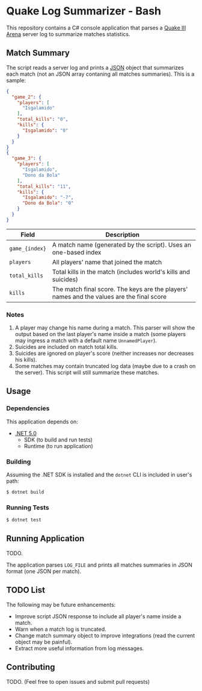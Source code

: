 # Quake Log Summarizer - Bash

This repository contains a C# console application that parses a [Quake III Arena](https://github.com/id-Software/Quake-III-Arena) server log to summarize matches statistics.

## Match Summary

The script reads a server log and prints a [JSON](https://www.json.org/) object that summarizes each match (not an JSON array contaning all matches summaries). This is a sample:

```json
{
  "game_2": {
    "players": [
      "Isgalamido"
    ],
    "total_kills": "0",
    "kills": {
      "Isgalamido": "0"
    }
  }
}
{
  "game_3": {
    "players": [
      "Isgalamido",
      "Dono da Bola"
    ],
    "total_kills": "11",
    "kills": {
      "Isgalamido": "-7",
      "Dono da Bola": "0"
    }
  }
}
```

| Field         | Description                                                                               |
|---------------|-------------------------------------------------------------------------------------------|
| `game_{index}`| A match name (generated by the script). Uses an one-based index                           |
| `players`     | All players' name that joined the match                                                   |
| `total_kills` | Total kills in the match (includes world's kills and suicides)                            |
| `kills`       | The match final score. The keys are the players' names and the values are the final score |

### Notes

1. A player may change his name during a match. This parser will show the output based on the last player's name inside a match (some players may ingress a match with a default name `UnnamedPlayer`).
2. Suicides are included on match total kills.
3. Suicides are ignored on player's score (neither increases nor decreases his kills).
4. Some matches may contain truncated log data (maybe due to a crash on the server). This script will still summarize these matches.

## Usage

### Dependencies

This application depends on:
- [.NET 5.0](https://dotnet.microsoft.com/download)
  - SDK (to build and run tests)
  - Runtime (to run application)

### Building

Assuming the .NET SDK is installed and the `dotnet` CLI is included in user's path:

```bash
$ dotnet build
```

### Running Tests

```bash
$ dotnet test
```

## Running Application

TODO.

The application parses `LOG_FILE` and prints all matches summaries in JSON format (one JSON per match).

## TODO List

The following may be future enhancements:

- Improve script JSON response to include all player's name inside a match.
- Warn when a match log is truncated.
- Change match summary object to improve integrations (read the current object may be painful).
- Extract more useful information from log messages.

## Contributing

TODO.
(Feel free to open issues and submit pull requests)
